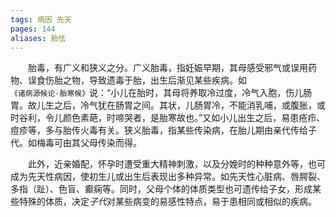 ```yaml
---
tags: 病因 先天
pages: 144
aliases: 胎怯
---
```

&emsp;&emsp;胎毒，有广义和狭义之分。广义胎毒，指妊娠早期，其母感受邪气或误用药物、误食伤胎之物，导致遗毒于胎，出生后渐见某些疾病。如`《诸病源候论·胎寒候》`说：“小儿在胎时，其母将养取冷过度，冷气入胞，伤儿肠胃。故儿生之后，冷气犹在肠胃之间。其状，儿肠胃冷，不能消乳哺，或腹胀，或时谷利，令儿颜色素葩，时啼哭者，是胎寒故也。”又如小儿出生之后，易患疮疖、痘疹等，多与胎传火毒有关。狭义胎毒，指某些传染病，在胎儿期由亲代传给子代。如梅毒可由其父母传染而得。

&emsp;&emsp;此外，近亲婚配，怀孕时遭受重大精神刺激，以及分娩时的种种意外等，也可成为先天性病因，使初生儿或出生后表现出多种异常。如先天性心脏病、唇腭裂、多指（趾）、色盲、癫痫等。同时，父母个体的体质类型也可遗传给子女，形成某些特殊的体质，决定<dfn>子代</dfn>对某些病变的易感性特点，易于患相同或相似的疾病。
